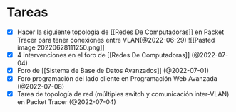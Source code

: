 # Tareas
- [x] Hacer la siguiente topología de [[Redes De Computadoras]] en Packet Tracer para tener conexiones entre VLAN(@2022-06-29)
		![[Pasted image 20220628111250.png]]
- [x] 4 intervenciones en el foro de [[Redes De Computadoras]] (@2022-07-04)
- [x] Foro de [[Sistema de Base de Datos Avanzados]] (@2022-07-01)
- [x] Foro programación del lado cliente en Programación Web Avanzada (@2022-07-08)
- [x] Tarea de topología de red (múltiples switch y comunicación inter-VLAN) en Packet Tracer (@2022-07-04)